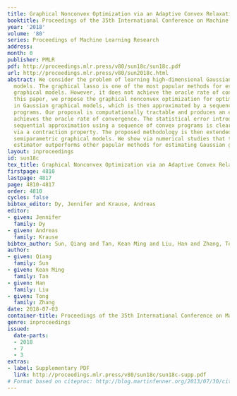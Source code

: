 ```yaml
---
title: Graphical Nonconvex Optimization via an Adaptive Convex Relaxation
booktitle: Proceedings of the 35th International Conference on Machine Learning
year: '2018'
volume: '80'
series: Proceedings of Machine Learning Research
address: 
month: 0
publisher: PMLR
pdf: http://proceedings.mlr.press/v80/sun18c/sun18c.pdf
url: http://proceedings.mlr.press/v80/sun2018c.html
abstract: We consider the problem of learning high-dimensional Gaussian graphical
  models. The graphical lasso is one of the most popular methods for estimating Gaussian
  graphical models. However, it does not achieve the oracle rate of convergence. In
  this paper, we propose the graphical nonconvex optimization for optimal estimation
  in Gaussian graphical models, which is then approximated by a sequence of convex
  programs. Our proposal is computationally tractable and produces an estimator that
  achieves the oracle rate of convergence. The statistical error introduced by the
  sequential approximation using a sequence of convex programs is clearly demonstrated
  via a contraction property. The proposed methodology is then extended to modeling
  semiparametric graphical models. We show via numerical studies that the proposed
  estimator outperforms other popular methods for estimating Gaussian graphical models.
layout: inproceedings
id: sun18c
tex_title: Graphical Nonconvex Optimization via an Adaptive Convex Relaxation
firstpage: 4810
lastpage: 4817
page: 4810-4817
order: 4810
cycles: false
bibtex_editor: Dy, Jennifer and Krause, Andreas
editor:
- given: Jennifer
  family: Dy
- given: Andreas
  family: Krause
bibtex_author: Sun, Qiang and Tan, Kean Ming and Liu, Han and Zhang, Tong
author:
- given: Qiang
  family: Sun
- given: Kean Ming
  family: Tan
- given: Han
  family: Liu
- given: Tong
  family: Zhang
date: 2018-07-03
container-title: Proceedings of the 35th International Conference on Machine Learning
genre: inproceedings
issued:
  date-parts:
  - 2018
  - 7
  - 3
extras:
- label: Supplementary PDF
  link: http://proceedings.mlr.press/v80/sun18c/sun18c-supp.pdf
# Format based on citeproc: http://blog.martinfenner.org/2013/07/30/citeproc-yaml-for-bibliographies/
---
```

